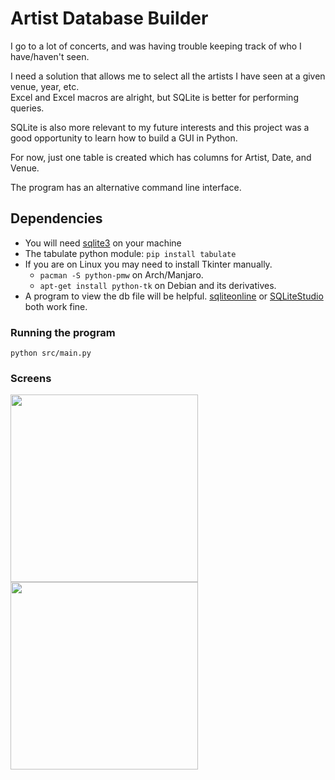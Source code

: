 
# Artist Database Builder

I go to a lot of concerts, and was having trouble keeping track of who I have/haven't seen.

I need a solution that allows me to select all the artists I have seen at a given venue, year, etc.  
Excel and Excel macros are alright, but  SQLite is better for performing queries.  

SQLite is also more relevant to my future interests and this project was a good opportunity to learn how to build a GUI in Python.

For now, just one table is created which has columns for Artist, Date, and Venue.

The program has an alternative command line interface.

## Dependencies

* You will need [sqlite3](https://sqlite.org/download.html) on your machine
* The tabulate python module: `pip install tabulate`
* If you are on Linux you may need to install Tkinter manually.
    * `pacman -S python-pmw` on Arch/Manjaro.
    * `apt-get install python-tk` on Debian and its derivatives.
* A program to view the db file will be helpful. [sqliteonline](https://sqliteonline.com/) or [SQLiteStudio](https://github.com/pawelsalawa/sqlitestudio/releases) both work fine.

### Running the program

`python src/main.py`

### Screens
<p float="left">
    <img src="https://github.com/mitchfen/artist-database/blob/master/screenshots/screen1.png" width=300" />
    <img src="https://github.com/mitchfen/artist-database/blob/master/screenshots/screen2.png" width=300" />
</p>